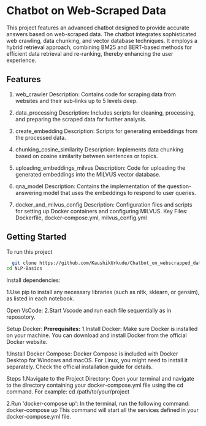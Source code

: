 
# Chatbot on Web-Scraped Data

This project features an advanced chatbot designed to provide accurate answers based on web-scraped data. The chatbot integrates sophisticated web crawling, data chunking, and vector database techniques. It employs a hybrid retrieval approach, combining BM25 and BERT-based methods for efficient data retrieval and re-ranking, thereby enhancing the user experience.




## Features

1. web_crawler
Description: Contains code for scraping data from websites and their sub-links up to 5 levels deep.

2. data_processing
Description: Includes scripts for cleaning, processing, and preparing the scraped data for further analysis.

3. create_embedding
Description: Scripts for generating embeddings from the processed data.

4. chunking_cosine_similarity
Description: Implements data chunking based on cosine similarity between sentences or topics.

5. uploading_embeddings_milvus
Description: Code for uploading the generated embeddings into the MILVUS vector database.

6. qna_model
Description: Contains the implementation of the question-answering model that uses the embeddings to respond to user queries.

7. docker_and_milvus_config
Description: Configuration files and scripts for setting up Docker containers and configuring MILVUS.
Key Files: Dockerfile, docker-compose.yml, milvus_config.yml


## Getting Started

To run this project

```bash
  git clone https://github.com/KaushikUrkude/Chatbot_on_webscrapped_data_NLP.git
cd NLP-Basics
```

Install dependencies:

1.Use pip to install any necessary libraries (such as nltk, sklearn, or gensim), as listed in each notebook.

Open VsCode:
2.Start Vscode and run each file sequentially as in reposotory.

Setup Docker:
**Prerequisites:**
1.Install Docker: Make sure Docker is installed on your machine. 
You can download and install Docker from the official Docker website.

1.Install Docker Compose: Docker Compose is included with Docker Desktop 
for Windows and macOS. For Linux, you might need to install it separately. 
Check the official installation guide for details.

Steps
1.Navigate to the Project Directory:
 Open your terminal and navigate to the directory containing your docker-compose.yml 
 file using the cd command.
 For example: cd /path/to/your/project

2.Run 'docker-compose up': In the terminal, run the following command:
  docker-compose up
  This command will start all the services defined in your docker-compose.yml file.
